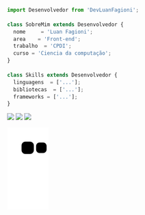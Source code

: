 ```js
import Desenvolvedor from 'DevLuanFagioni';

class SobreMim extends Desenvolvedor {
  nome     = 'Luan Fagioni';
  area    = 'Front-end';
  trabalho  = 'CPDI';
  curso = 'Ciencia da computação';
}

class Skills extends Desenvolvedor {
  linguagens  = ['...'];
  bibliotecas  = ['...'];
  frameworks = ['...'];
}
```

<p align="left">
  <a href="https://www.linkedin.com/in/luanfagioni/" alt="Linkedin">
  <img src="https://img.shields.io/badge/-Linkedin-0e76a8?style=flat-square&logo=Linkedin&logoColor=white&link=LINK-DO-SEU-LINKEDIN" /></a>

  <a href="https://api.whatsapp.com/send?phone=5548984844660&text=Ol%C3%A1" alt="WhatsApp">
  <img src="https://img.shields.io/badge/-WhatsApp-25d366?style=flat-square&labelColor=25d366&logo=whatsapp&logoColor=white&link=API-DO-SEU-WHATSAPP"/></a>

  <a href="https://www.instagram.com/luan_fagioni/" alt="Instagram">
  <img src="https://img.shields.io/badge/-Instagram-DF0174?style=flat-square&labelColor=DF0174&logo=instagram&logoColor=white&link=LINK-DO-SEU-INSTAGRAM"/></a>
</p>  


![snake gif](https://github.com/DevLuanFagioni/DevLuanFagioni/blob/output/github-contribution-grid-snake.svg)



